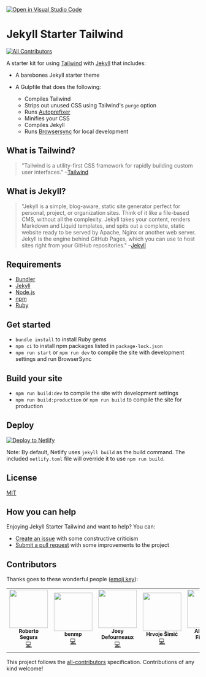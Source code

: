 [![Open in Visual Studio Code](https://img.shields.io/badge/Open%20in-Visal%20Studio%20Code-blue?style=for-the-badge&logo=visualstudiocode)](https://open.vscode.dev/chessvision/jekyll-test)


# Jekyll Starter Tailwind
[![All Contributors](https://img.shields.io/badge/all_contributors-4-orange.svg?style=flat-square)](#contributors)

A starter kit for using [Tailwind](https://tailwindcss.com) with [Jekyll](https://jekyllrb.com/) that includes:
* A barebones Jekyll starter theme
* A Gulpfile that does the following:

    * Compiles Tailwind
    * Strips out unused CSS using Tailwind's `purge` option
    * Runs [Autoprefixer](https://github.com/postcss/autoprefixer)
    * Minifies your CSS
    * Compiles Jekyll
    * Runs [Browsersync](https://www.browsersync.io/) for local development

## What is Tailwind?
>"Tailwind is a utility-first CSS framework for rapidly building custom user interfaces."
–[Tailwind](https://tailwindcss.com)

## What is Jekyll?
>"Jekyll is a simple, blog-aware, static site generator perfect for personal, project, or organization sites. Think of it like a file-based CMS, without all the complexity. Jekyll takes your content, renders Markdown and Liquid templates, and spits out a complete, static website ready to be served by Apache, Nginx or another web server. Jekyll is the engine behind GitHub Pages, which you can use to host sites right from your GitHub repositories."
–[Jekyll](https://jekyllrb.com/)

## Requirements
* [Bundler](http://bundler.io/)
* [Jekyll](https://jekyllrb.com/)
* [Node.js](https://nodejs.org/en/)
* [npm](https://www.npmjs.com/)
* [Ruby](https://www.ruby-lang.org/en/)

## Get started
* `bundle install` to install Ruby gems
* `npm ci` to install npm packages listed in `package-lock.json`
* `npm run start` or `npm run dev` to compile the site with development settings and run BrowserSync

## Build your site
* `npm run build:dev` to compile the site with development settings
* `npm run build:production` or `npm run build` to compile the site for production


## Deploy
[![Deploy to Netlify](https://www.netlify.com/img/deploy/button.svg)](https://app.netlify.com/start/deploy?repository=https://github.com/taylorbryant/jekyll-starter-tailwind)

Note: By default, Netlify uses `jekyll build` as the build command. The included `netlify.toml` file will override it to use `npm run build`.

## License
[MIT](https://github.com/taylorbryant/jekyll-starter-tailwind/blob/master/LICENSE.md)

## How you can help
Enjoying Jekyll Starter Tailwind and want to help? You can:
* [Create an issue](https://github.com/taylorbryant/jekyll-starter-tailwind/issues/new) with some constructive criticism
* [Submit a pull request](https://github.com/taylorbryant/jekyll-starter-tailwind/compare) with some improvements to the project

## Contributors

Thanks goes to these wonderful people ([emoji key](https://allcontributors.org/docs/en/emoji-key)):

<!-- ALL-CONTRIBUTORS-LIST:START - Do not remove or modify this section -->
<!-- prettier-ignore-start -->
<!-- markdownlint-disable -->
<table>
  <tr>
    <td align="center"><a href="http://phproberto.com"><img src="https://avatars0.githubusercontent.com/u/1119272?v=4" width="100px;" alt=""/><br /><sub><b>Roberto Segura</b></sub></a><br /><a href="https://github.com/taylorbryant/jekyll-starter-tailwind/commits?author=phproberto" title="Code">💻</a></td>
    <td align="center"><a href="https://github.com/benmp"><img src="https://avatars3.githubusercontent.com/u/9081154?v=4" width="100px;" alt=""/><br /><sub><b>benmp</b></sub></a><br /><a href="https://github.com/taylorbryant/jekyll-starter-tailwind/commits?author=benmp" title="Code">💻</a></td>
    <td align="center"><a href="https://github.com/jd4no"><img src="https://avatars0.githubusercontent.com/u/15043675?v=4" width="100px;" alt=""/><br /><sub><b>Joey Defourneaux</b></sub></a><br /><a href="https://github.com/taylorbryant/jekyll-starter-tailwind/commits?author=jd4no" title="Code">💻</a></td>
    <td align="center"><a href="https://shime.sh"><img src="https://avatars3.githubusercontent.com/u/703563?v=4" width="100px;" alt=""/><br /><sub><b>Hrvoje Šimić</b></sub></a><br /><a href="https://github.com/taylorbryant/jekyll-starter-tailwind/commits?author=shime" title="Code">💻</a></td>
    <td align="center"><a href="https://alejof.dev"><img src="https://avatars2.githubusercontent.com/u/7116453?v=4" width="100px;" alt=""/><br /><sub><b>Alejandro Figueroa</b></sub></a><br /><a href="https://github.com/taylorbryant/jekyll-starter-tailwind/commits?author=alexphi" title="Code">💻</a></td>
  </tr>
</table>

<!-- markdownlint-enable -->
<!-- prettier-ignore-end -->
<!-- ALL-CONTRIBUTORS-LIST:END -->

This project follows the [all-contributors](https://github.com/all-contributors/all-contributors) specification. Contributions of any kind welcome!
